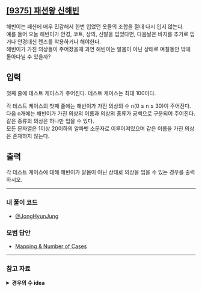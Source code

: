 ## [[9375] 패션왕 신해빈](https://www.acmicpc.net/problem/9375)
해빈이는 패션에 매우 민감해서 한번 입었던 옷들의 조합을 절대 다시 입지 않는다. <br>
예를 들어 오늘 해빈이가 안경, 코트, 상의, 신발을 입었다면, 다음날은 바지를 추가로 입거나 안경대신 렌즈를 착용하거나 해야한다. <br>
해빈이가 가진 의상들이 주어졌을때 과연 해빈이는 알몸이 아닌 상태로 며칠동안 밖에 돌아다닐 수 있을까?

## 입력
첫째 줄에 테스트 케이스가 주어진다. 테스트 케이스는 최대 100이다.

각 테스트 케이스의 첫째 줄에는 해빈이가 가진 의상의 수 n(0 ≤ n ≤ 30)이 주어진다.  <br>
다음 n개에는 해빈이가 가진 의상의 이름과 의상의 종류가 공백으로 구분되어 주어진다. 같은 종류의 의상은 하나만 입을 수 있다. <br>
모든 문자열은 1이상 20이하의 알파벳 소문자로 이루어져있으며 같은 이름을 가진 의상은 존재하지 않는다.

## 출력
각 테스트 케이스에 대해 해빈이가 알몸이 아닌 상태로 의상을 입을 수 있는 경우를 출력하시오.

***

### 내 풀이 코드

- [@JongHyunJung](https://github.com/almond0115/Algorithm-CodingTest/blob/main/BackJoon/9375/jjh.cpp)

### 모범 답안

- [Mapping & Number of Cases](https://github.com/almond0115/Algorithm-CodingTest/blob/main/BackJoon/9375/solution_1.cpp)

***

### 참고 자료

<details>
<summary> <b> 경우의 수 idea </b> </summary>

![](image.png)

![](image-1.png)

</details>